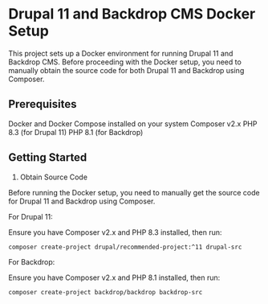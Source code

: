 # Drupal 11 and Backdrop CMS Docker Setup

This project sets up a Docker environment for running Drupal 11 and Backdrop CMS. Before proceeding with the Docker setup, you need to manually obtain the source code for both Drupal 11 and Backdrop using Composer.

## Prerequisites

Docker and Docker Compose installed on your system
Composer v2.x
PHP 8.3 (for Drupal 11)
PHP 8.1 (for Backdrop)

## Getting Started

1. Obtain Source Code

Before running the Docker setup, you need to manually get the source code for Drupal 11 and Backdrop using Composer.

For Drupal 11:

Ensure you have Composer v2.x and PHP 8.3 installed, then run:

`composer create-project drupal/recommended-project:^11 drupal-src`


For Backdrop:

Ensure you have Composer v2.x and PHP 8.1 installed, then run:

`composer create-project backdrop/backdrop backdrop-src`


